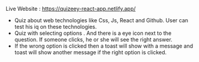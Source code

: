 Live Website : https://quizeey-react-app.netlify.app/
* Quiz about web technologies like Css, Js, React and Github. User can test his iq on these technologies.
* Quiz with selecting options . And there is a eye icon next to the question. If someone clicks, he or she will see the right answer. 
* If the wrong option is clicked then a toast will show with a message and toast will show another message if the right option is clicked.
